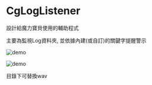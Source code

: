 CgLogListener
====
設計給魔力寶貝使用的輔助程式 

主要為監視Log資料夾, 並依據內建(或自訂)的關鍵字提醒警示  

![demo](https://i.imgur.com/28FDH9D.png)  

![demo](https://i.imgur.com/xT5ZAwe.png)


目錄下可替換wav
